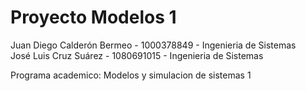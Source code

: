 # Proyecto Modelos 1

Juan Diego Calderón Bermeo - 1000378849 - Ingenieria de Sistemas <br>
José Luis Cruz Suárez - 1080691015 - Ingenieria de Sistemas<br>

Programa academico: Modelos y simulacion de sistemas 1
